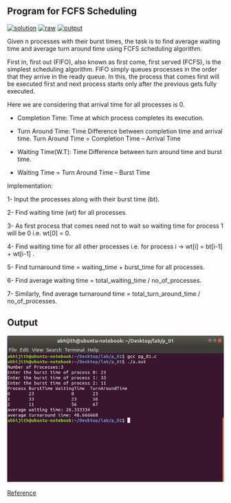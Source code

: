 ## Program for FCFS Scheduling

[![solution](https://img.shields.io/badge/View-Solution-blue.svg?logo=appveyor&longCache=true&style=for-the-badge)](https://github.com/KTU-CSE/System-Software-lab/blob/master/CPU%20Scheduling/FCFS/1.fcfs.c)
[![raw](https://img.shields.io/badge/-raw-green.svg?logo=appveyor&longCache=true&style=for-the-badge )](https://github.com/KTU-CSE/System-Software-lab/raw/master/CPU%20Scheduling/FCFS/1.fcfs.c)
[![output](https://img.shields.io/badge/-output-ff69b4.svg?logo=appveyor&longCache=true&style=for-the-badge)](https://github.com/KTU-CSE/System-Software-lab/blob/master/CPU%20Scheduling/FCFS/README.md#output)

Given n processes with their burst times, the task is to find average waiting time and average turn around time using FCFS scheduling algorithm.

First in, first out (FIFO), also known as first come, first served (FCFS), is the simplest scheduling algorithm. FIFO simply queues processes in the order that they arrive in the ready queue.
In this, the process that comes first will be executed first and next process starts only after the previous gets fully executed.

Here we are considering that arrival time for all processes is 0.

- Completion Time: Time at which process completes its execution.

- Turn Around Time: Time Difference between completion time and arrival time. Turn Around Time = Completion Time – Arrival Time

- Waiting Time(W.T): Time Difference between turn around time and burst time.

- Waiting Time = Turn Around Time – Burst Time

Implementation:

1-  Input the processes along with their burst time (bt).

2-  Find waiting time (wt) for all processes.

3-  As first process that comes need not to wait so 
    waiting time for process 1 will be 0 i.e. wt[0] = 0.

4-  Find waiting time for all other processes i.e. for
     process i -> 
       wt[i] = bt[i-1] + wt[i-1] .

5-  Find turnaround time = waiting_time + burst_time 
    for all processes.

6-  Find average waiting time = 
                 total_waiting_time / no_of_processes.
                 
7-  Similarly, find average turnaround time = 
                 total_turn_around_time / no_of_processes.

## Output

![output_image](/.github/out_img/p_01_out.jpg)

[Reference](http://web.cse.ohio-state.edu/~agrawal/660/Slides/jan18.pdf)
